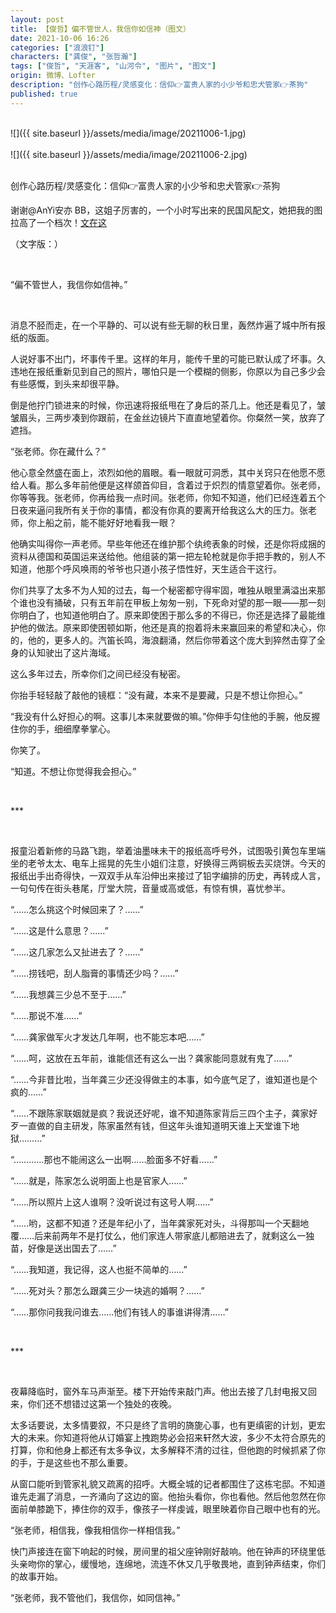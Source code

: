 ```yaml
---
layout: post
title: 【俊哲】偏不管世人，我信你如信神（图文）
date: 2021-10-06 16:26
categories: ["浪浪钉"]
characters: ["龚俊", "张哲瀚"]
tags: ["俊哲", "天涯客", "山河令", "图片", "图文"]
origin: 微博、Lofter
description: "创作心路历程/灵感变化：信仰👉富贵人家的小少爷和忠犬管家👉茶狗"
published: true
---
```


<br>
![]({{ site.baseurl }}/assets/media/image/20211006-1.jpg)
<br><br>
![]({{ site.baseurl }}/assets/media/image/20211006-2.jpg)
<br><br>

创作心路历程/灵感变化：信仰👉富贵人家的小少爷和忠犬管家👉茶狗

谢谢@AnYi安亦 BB，这姐子厉害的，一个小时写出来的民国风配文，她把我的图拉高了一个档次！ ​​​[文在这](https://m.weibo.cn/status/4689563589281983)

（文字版：）

<br>

“偏不管世人，我信你如信神。”

<br>

消息不胫而走，在一个平静的、可以说有些无聊的秋日里，轰然炸遍了城中所有报纸的版面。

人说好事不出门，坏事传千里。这样的年月，能传千里的可能已默认成了坏事。久违地在报纸重新见到自己的照片，哪怕只是一个模糊的侧影，你原以为自己多少会有些感慨，到头来却很平静。

倒是他拧门锁进来的时候，你迅速将报纸甩在了身后的茶几上。他还是看见了，皱皱眉头，三两步凑到你跟前，在金丝边镜片下直直地望着你。你粲然一笑，放弃了遮挡。

“张老师。你在藏什么？”

他心意全然盛在面上，浓烈如他的眉眼。看一眼就可洞悉，其中关窍只在他愿不愿给人看。那么多年前他便是这样颌首仰目，含着过于炽烈的情意望着你。张老师，你等等我。张老师，你再给我一点时间。张老师，你知不知道，他们已经连着五个日夜来逼问我所有关于你的事情，都没有你真的要离开给我这么大的压力。张老师，你上船之前，能不能好好地看我一眼？

他确实叫得你一声老师。早些年他还在维护那个纨绔表象的时候，还是你将成捆的资料从德国和英国运来送给他。他组装的第一把左轮枪就是你手把手教的，别人不知道，他那个呼风唤雨的爷爷也只道小孩子悟性好，天生适合干这行。

你们共享了太多不为人知的过去，每一个秘密都守得牢固，唯独从眼里满溢出来那个谁也没有捅破，只有五年前在甲板上匆匆一别，下死命对望的那一眼——那一刻你明白了，也知道他明白了。原来即使困于那么多的不得已，你还是选择了最能维护他的做法。原来即使困顿如斯，他还是真的抱着将未来赢回来的希望和决心，你的，他的，更多人的。汽笛长鸣，海浪翻涌，然后你带着这个庞大到猝然击穿了全身的认知驶出了这片海域。

这么多年过去，所幸你们之间已经没有秘密。

你抬手轻轻敲了敲他的镜框：“没有藏，本来不是要藏，只是不想让你担心。”

“我没有什么好担心的啊。这事儿本来就要做的嘛。”你伸手勾住他的手腕，他反握住你的手，细细摩拳掌心。

你笑了。

“知道。不想让你觉得我会担心。”

<br>

\*\*\*

<br>

报童沿着新修的马路飞跑，举着油墨味未干的报纸高呼号外，试图吸引黄包车里端坐的老爷太太、电车上摇晃的先生小姐们注意，好换得三两铜板去买烧饼。今天的报纸出手出奇得快，一双双手从车沿伸出来接过了铅字编排的历史，再转成人言，一句句传在街头巷尾，厅堂大院，音量或高或低，有惊有惧，喜忧参半。

“……怎么挑这个时候回来了？……”

“……这是什么意思？……”

“……这几家怎么又扯进去了？……”

“……捞钱吧，刮人脂膏的事情还少吗？……”

“……我想龚三少总不至于……”

“……那说不准……”

“……龚家做军火才发达几年啊，也不能忘本吧……”

“……呵，这放在五年前，谁能信还有这么一出？龚家能同意就有鬼了……”

“……今非昔比啦，当年龚三少还没得做主的本事，如今底气足了，谁知道也是个疯的……”

“……不跟陈家联姻就是疯？我说还好呢，谁不知道陈家背后三四个主子，龚家好歹一直做的自主研发，陈家虽然有钱，但这年头谁知道明天谁上天堂谁下地狱………”

“…………那也不能闹这么一出啊……脸面多不好看……”

“……就是，陈家怎么说明面上也是官家人……”

“……所以照片上这人谁啊？没听说过有这号人啊……”

“……哟，这都不知道？还是年纪小了，当年龚家死对头，斗得那叫一个天翻地覆……后来前两年不是打仗么，他们家连人带家底儿都赔进去了，就剩这么一独苗，好像是送出国去了……”

“……我知道，我记得，这人也挺不简单的……”

“……死对头？那怎么跟龚三少一块逃的婚啊？……”

“……那你问我我问谁去……他们有钱人的事谁讲得清……”

<br>

\*\*\*

<br>

夜幕降临时，窗外车马声渐至。楼下开始传来敲门声。他出去接了几封电报又回来，你们还不想错过这第一个独处的夜晚。

太多话要说，太多情要叙，不只是终了言明的旖旎心事，也有更缜密的计划，更宏大的未来。你知道将他从订婚宴上拽跑势必会招来轩然大波，多少不太符合原先的打算，你和他身上都还有太多争议，太多解释不清的过往，但他跑的时候抓紧了你的手，于是这些也不那么重要。

从窗口能听到管家礼貌又疏离的招呼。大概全城的记者都围住了这栋宅邸。不知道谁先走漏了消息，一齐涌向了这边的窗。他抬头看你，你也看他。然后他忽然在你面前单膝跪下，捧住你的双手，像孩子一样虔诚，眼里映着你自己眼中也有的光。

“张老师，相信我，像我相信你一样相信我。”

快门声接连在窗下响起的时候，房间里的祖父座钟刚好敲响。他在钟声的环绕里低头亲吻你的掌心，缓慢地，连绵地，流连不休又几乎敬畏地，直到钟声结束，你们的故事开始。

“张老师，我不管他们，我信你，如同信神。”
